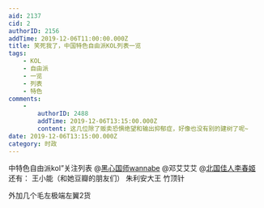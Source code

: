 ```yaml
---
aid: 2137
cid: 2
authorID: 2156
addTime: 2019-12-06T11:00:00.000Z
title: 笑死我了，中国特色自由派KOL列表一览
tags:
    - KOL
    - 自由派
    - 一览
    - 列表
    - 特色
comments:
    -
        authorID: 2488
        addTime: 2019-12-06T13:15:00.000Z
        content: 这几位除了贩卖恐惧绝望和输出抑郁症，好像也没有别的建树了呢~
date: 2019-12-06T13:15:00.000Z
category: 时政
---
```


中特色自由派kol”关注列表 @[黑心国师wannabe](/member/%E9%BB%91%E5%BF%83%E5%9B%BD%E5%B8%88wannabe) @邓艾艾艾 @[北国佳人李春姬](/member/%E5%8C%97%E5%9B%BD%E4%BD%B3%E4%BA%BA%E6%9D%8E%E6%98%A5%E5%A7%AC) 还有： 王小能（和她豆瓣的朋友们） 朱利安大王 竹顶针

外加几个毛左极端左翼2货
